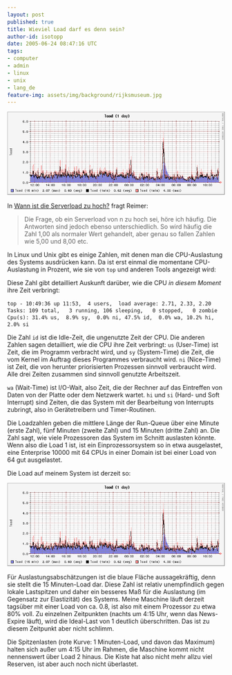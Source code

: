 ```yaml
---
layout: post
published: true
title: Wieviel Load darf es denn sein?
author-id: isotopp
date: 2005-06-24 08:47:16 UTC
tags:
- computer
- admin
- linux
- unix
- lang_de
feature-img: assets/img/background/rijksmuseum.jpg
---
```


![](/uploads/load-beispiel.png)

In 
[Wann ist die Serverload zu hoch?](http://webhostingtech.de/2106/677.html)
fragt Reimer: 

> Die Frage, ob ein Serverload von n zu hoch sei, höre ich häufig. 
> Die Antworten sind jedoch ebenso unterschiedlich. 
> So wird häufig die Zahl 1,00 als normaler Wert gehandelt, aber genau so fallen Zahlen wie 5,00 und 8,00 etc.

In Linux und Unix gibt es einige Zahlen, mit denen man die CPU-Auslastung des Systems ausdrücken kann.
Da ist erst einmal die momentane CPU-Auslastung in Prozent, wie sie von `top` und anderen Tools angezeigt wird:

Diese Zahl gibt detailliert Auskunft darüber, wie die CPU *in diesem Moment* ihre Zeit verbringt:

```console
top - 10:49:36 up 11:53,  4 users,  load average: 2.71, 2.33, 2.20
Tasks: 109 total,   3 running, 106 sleeping,   0 stopped,   0 zombie
Cpu(s): 31.4% us,  8.9% sy,  0.0% ni, 47.5% id,  0.0% wa, 10.2% hi,  2.0% si
```

Die Zahl `id` ist die Idle-Zeit, die ungenutzte Zeit der CPU. 
Die anderen Zahlen sagen detailliert, wie die CPU ihre Zeit verbringt: `us` (User-Time) ist Zeit, die im Programm verbracht wird, und `sy` (System-Time) die Zeit, die vom Kernel im Auftrag dieses Programmes verbraucht wird.
`ni` (Nice-Time) ist Zeit, die von herunter priorisierten Prozessen sinnvoll verbraucht wird. 
Alle drei Zeiten zusammen sind sinnvoll genutzte Arbeitszeit. 

`wa` (Wait-Time) ist I/O-Wait, also Zeit, die der Rechner auf das Eintreffen von Daten von der Platte oder dem Netzwerk wartet. 
`hi` und `si` (Hard- und Soft Interrupt) sind Zeiten, die das System mit der Bearbeitung von Interrupts zubringt, also in Gerätetreibern und Timer-Routinen.

Die Loadzahlen geben die mittlere Länge der Run-Queue über eine Minute (erste Zahl), fünf Minuten (zweite Zahl) und 15 Minuten (dritte Zahl) an. 
Die Zahl sagt, wie viele Prozessoren das System im Schnitt auslasten könnte. 
Wenn also die Load 1 ist, ist ein Einprozessorsystem so in etwa ausgelastet, eine Enterprise 10000 mit 64 CPUs in einer Domain ist bei einer Load von 64 gut ausgelastet.

Die Load auf meinem System ist derzeit so:

![](/uploads/load-beispiel.png)

Für Auslastungsabschätzungen ist die blaue Fläche aussagekräftig, denn sie stellt die 15 Minuten-Load dar.
Diese Zahl ist relativ unempfindlich gegen lokale Lastspitzen und daher ein besseres Maß für die Auslastung (im Gegensatz zur Elastizität) des Systems.
Meine Maschine läuft derzeit tagsüber mit einer Load von ca. 0.8, ist also mit einem Prozessor zu etwa 80% voll.
Zu einzelnen Zeitpunkten (nachts um 4:15 Uhr, wenn das News-Expire läuft), wird die Ideal-Last von 1 deutlich überschritten. 
Das ist zu diesem Zeitpunkt aber nicht schlimm.

Die Spitzenlasten (rote Kurve: 1 Minuten-Load, und davon das Maximum) halten sich außer um 4:15 Uhr im Rahmen, die Maschine kommt nicht nennenswert über Load 2 hinaus. 
Die Kiste hat also nicht mehr allzu viel Reserven, ist aber auch noch nicht überlastet.
